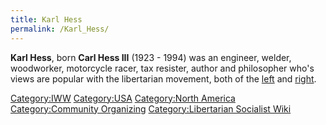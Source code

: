 ```yaml
---
title: Karl Hess
permalink: /Karl_Hess/
---
```


**Karl Hess**, born **Carl Hess III** (1923 - 1994) was an engineer,
welder, woodworker, motorcycle racer, tax resister, author and
philosopher who's views are popular with the libertarian movement, both
of the [left](Libertarian_Socialism.md "wikilink") and
[right](Right-Libertarianism.md "wikilink").

[Category:IWW](Category:IWW.md "wikilink")
[Category:USA](Category:USA.md "wikilink") [Category:North
America](Category:North_America.md "wikilink") [Category:Community
Organizing](Category:Community_Organizing.md "wikilink")
[Category:Libertarian Socialist
Wiki](Category:Libertarian_Socialist_Wiki.md "wikilink")